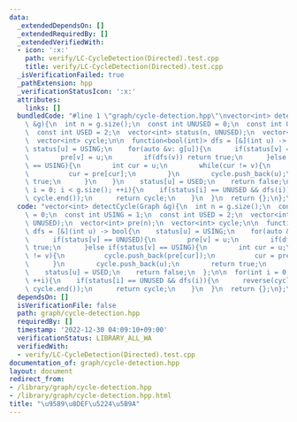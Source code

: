 ```yaml
---
data:
  _extendedDependsOn: []
  _extendedRequiredBy: []
  _extendedVerifiedWith:
  - icon: ':x:'
    path: verify/LC-CycleDetection(Directed).test.cpp
    title: verify/LC-CycleDetection(Directed).test.cpp
  _isVerificationFailed: true
  _pathExtension: hpp
  _verificationStatusIcon: ':x:'
  attributes:
    links: []
  bundledCode: "#line 1 \"graph/cycle-detection.hpp\"\nvector<int> detectCycle(Graph\
    \ &g){\n  int n = g.size();\n  const int UNUSED = 0;\n  const int USING = 1;\n\
    \  const int USED = 2;\n  vector<int> status(n, UNUSED);\n  vector<int> pre(n);\n\
    \  vector<int> cycle;\n\n  function<bool(int)> dfs = [&](int u) -> bool{\n   \
    \ status[u] = USING;\n    for(auto &v: g[u]){\n      if(status[v] == UNUSED){\n\
    \        pre[v] = u;\n        if(dfs(v)) return true;\n      }else if(status[v]\
    \ == USING){\n        int cur = u;\n        while(cur != v){\n          cycle.push_back(pre[cur]);\n\
    \          cur = pre[cur];\n        }\n        cycle.push_back(u);\n        return\
    \ true;\n      }\n    }\n    status[u] = USED;\n    return false;\n  };\n\n  for(int\
    \ i = 0; i < g.size(); ++i){\n    if(status[i] == UNUSED && dfs(i)){\n      reverse(cycle.begin(),\
    \ cycle.end());\n      return cycle;\n    }\n  }\n  return {};\n};\n"
  code: "vector<int> detectCycle(Graph &g){\n  int n = g.size();\n  const int UNUSED\
    \ = 0;\n  const int USING = 1;\n  const int USED = 2;\n  vector<int> status(n,\
    \ UNUSED);\n  vector<int> pre(n);\n  vector<int> cycle;\n\n  function<bool(int)>\
    \ dfs = [&](int u) -> bool{\n    status[u] = USING;\n    for(auto &v: g[u]){\n\
    \      if(status[v] == UNUSED){\n        pre[v] = u;\n        if(dfs(v)) return\
    \ true;\n      }else if(status[v] == USING){\n        int cur = u;\n        while(cur\
    \ != v){\n          cycle.push_back(pre[cur]);\n          cur = pre[cur];\n  \
    \      }\n        cycle.push_back(u);\n        return true;\n      }\n    }\n\
    \    status[u] = USED;\n    return false;\n  };\n\n  for(int i = 0; i < g.size();\
    \ ++i){\n    if(status[i] == UNUSED && dfs(i)){\n      reverse(cycle.begin(),\
    \ cycle.end());\n      return cycle;\n    }\n  }\n  return {};\n};\n"
  dependsOn: []
  isVerificationFile: false
  path: graph/cycle-detection.hpp
  requiredBy: []
  timestamp: '2022-12-30 04:09:10+09:00'
  verificationStatus: LIBRARY_ALL_WA
  verifiedWith:
  - verify/LC-CycleDetection(Directed).test.cpp
documentation_of: graph/cycle-detection.hpp
layout: document
redirect_from:
- /library/graph/cycle-detection.hpp
- /library/graph/cycle-detection.hpp.html
title: "\u9589\u8DEF\u5224\u5B9A"
---
```

